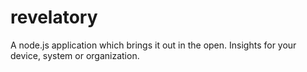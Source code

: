 # revelatory
A node.js application which brings it out in the open. Insights for your device, system or organization.
